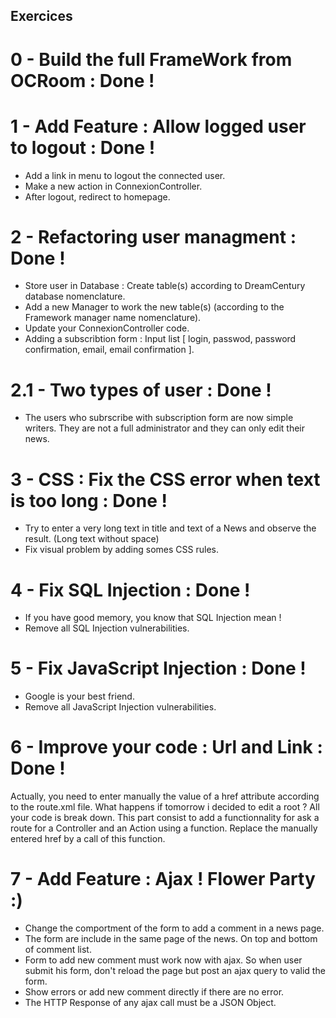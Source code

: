 ## Exercices

# 0 - Build the full FrameWork from OCRoom : Done !

# 1 - Add Feature : Allow logged user to logout : Done !
* Add a link in menu to logout the connected user. 
* Make a new action in ConnexionController.
* After logout, redirect to homepage. 

# 2 - Refactoring user managment : Done !
* Store user in Database : Create table(s) according to DreamCentury database nomenclature.
* Add a new Manager to work the new table(s) (according to the Framework manager name nomenclature).
* Update your ConnexionController code.
* Adding a subscribtion form : Input list [ login, passwod, password confirmation, email, email confirmation ].

# 2.1 - Two types of user :  Done !
* The users who subrscribe with subscription form are now simple writers. They are not a full administrator and they can only edit their news.


# 3 - CSS : Fix the CSS error when text is too long : Done !
* Try to enter a very long text in title and text of a News and observe the result. (Long text without space)
* Fix visual problem by adding somes CSS rules.

# 4 - Fix SQL Injection : Done !
* If you have good memory, you know that SQL Injection mean ! 
* Remove all SQL Injection vulnerabilities. 

# 5 - Fix JavaScript Injection : Done !
* Google is your best friend.
* Remove all JavaScript Injection vulnerabilities. 

# 6 - Improve your code : Url and Link : Done !
Actually, you need to enter manually the value of a href attribute according to the route.xml file. 
What happens if tomorrow i decided to edit a root ?
All your code is break down.
This part consist to add a functionnality for ask a route for a Controller and an Action using a function. Replace the manually entered href by a call of this function. 

# 7 - Add Feature : Ajax ! Flower Party :)
* Change the comportment of the form to add a comment in a news page.
* The form are include in the same page of the news. On top and bottom of comment list.
* Form to add new comment must work now with ajax. So when user submit his form, don't reload the page but post an ajax query to valid the form.
* Show errors or add new comment directly if there are no error.
* The HTTP Response of any ajax call must be a JSON Object.
